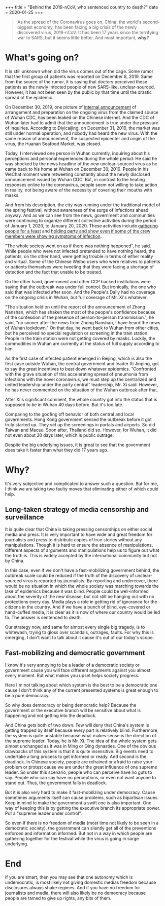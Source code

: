 +++
title = "Behind the 2019-nCoV, who sentenced country to death?"
date = 2020-01-25
+++

> As the spread of the Coronavirus goes on, China, the world's second-biggest economy, has been facing a big crisis of the newly discovered virus, 2019-nCoV. It has been 17 years since the terrifying war to SARS, but it seems little better. And most important, **why?**

# What's going on?

It is still unknown when did the virus comes out of the cage. Some rumor that the first group of patients was reported on December 8, 2019. Same from the source of the rumor, it is saying that doctors perceived these patients as the newly infected people of new SARS-like, unclear-sourced. However, it has not been seen by the public by that time until the drastic spread of the epidemic.

On December 30, 2019, one picture of [internal announcement](https://zh.wikisource.org/zh-hans/%E5%85%B3%E4%BA%8E%E5%81%9A%E5%A5%BD%E4%B8%8D%E6%98%8E%E5%8E%9F%E5%9B%A0%E8%82%BA%E7%82%8E%E6%95%91%E6%B2%BB%E5%B7%A5%E4%BD%9C%E7%9A%84%E7%B4%A7%E6%80%A5%E9%80%9A%E7%9F%A5) of arrangement and preparation on the ongoing virus from the claimed source of Wuhan CDC, has been leaked on the Chinese internet. And the CDC of Wuhan later had to admit that the announcement is true under the pressure of inquiries. According to Diyicaijing, on December 31, 2019, the market was still under normal operation, and nobody had heard the new virus. With the same reason of announcement, the suspected epicenter and origin of the virus, the Huanan Seafood Market, was closed.

Today, I interviewed one person in Wuhan currently, inquiring about his perceptions and personal experiences during the whole period. He said he was shocked by the news headline of the new unclear-sourced virus as he came back to his home at Wuhan on December 30, 2019. People in his WeChat moment were retweeting constantly about the newly disclosed announcement issued by Wuhan CDC. But, in contrast to the heating responses online to the coronavirus, people seem not willing to take action in reality, not being aware of the necessity of covering their mouths with masks.

And from his description, the city was running under the traditional model of the spring festival, without awareness of the surge of infections ahead anyway. And as we can see from the news, government and communities were continuing to organize different collective activities during the period of January 1, 2020, to January 20, 2020. These activities include [gathering people for a feast](https://www.ctdsb.net/html/2020/0122/hubei286964.html) and [holding party and show even if some of the crew members were showing symptoms of infection](https://m.sohu.com/a/368564463_713573).

"The whole society went on as if there was nothing happened", he said. While people who were not infected pretended to have nothing heard, the patients, on the other hand, were getting trouble in terms of either reality and virtual. Some of the Chinese Weibo users who were relatives to patients or patients themselves were tweeting that they were facing a shortage of detection and the fact that unable to be treated.

On the other hand, government and other CCP backed institutions were saying that the outbreak was under full control. But ironically, the one who said that was infected after soon. And the People's Daily had no coverage on the ongoing crisis in Wuhan, but full coverage of Mr. Xi's whatever.

"The situation held on until the report of the announcement of Zhong Nanshan, which has shaken the most of the people's confidence because of the confession of the presence of person-to-person transmission.", he said, "no sooner after the news from Zhong Nanshan, I have heard the news of Wuhan lockdown." On that day, he went back to Wuhan from other cities, but he perceived no special regulation or screening in the train station. People in the train station were not getting covered by masks. Luckily, the commodities in Wuhan are currently at the status of full supply according to him.

As the first case of infected patient emerged in Beijing, which is also the first case outside Wuhan, the central government and leader Xi Jinping, got to say the great incentives to beat down whatever epidemics. "Confronted with the grave situation of this accelerating spread of pneumonia from infections with the novel coronavirus, we must step up the centralized and united leadership under the party central" leadership, Mr. Xi said. However, he has never commented on the situation of the Wuhan outbreak after that.

After Xi's significant comment, the whole country got into the status that is supposed to be in Wuhan 40 days before. But it's too late.

Comparing to the goofing off behavior of both central and local governments. Hong Kong government sensed the outbreak before it got truly started up. They set up the screenings in portals and airports. So did Taiwan and Macau. Soon after, Thailand did so. However, for Wuhan, it did not even about 20 days later, which is public outrage.

Despite the big underlying issues, it is great to see that the government does take it faster than what they did 17 years ago.

# Why?

It's very subjective and complicated to answer such a question. But for me, I think we are taking two faulty moves that eliminating either of which could help.

## Long-taken strategy of media censorship and surveillance

It is quite clear that China is taking pressing censorships on either social media and press. It is very important to have wide and great freedom for journalists and press to distribute copies of true stories without any manipulations. Though it is hard to ensure the absence of manipulations, different aspects of arguments and manipulations help us to figure out what the truth is. This is widely accepted by the international community but not by China.

In this case, even if we don't have a fast-mobilizing government behind, the outbreak scale could be reduced if the truth of the discovery of unclear-sourced virus is reported by journalists. By reporting and undercover, there would be no situation in which the whole society was marching towards the lake of epidemics because it was blind. People could be well-informed about the severity of the new disease, but not still be hanging out with no protections every day. Media plays a role in getting rid of ignorance for the citizens in the country. And if we have a bunch of blind, eye-covered or hand-cuffed media, it is clear as it is now of where our country would be led to. The answer is sentenced to death.

Our strategy now, and same for almost every single big tragedy, is to whitewash, trying to gloss over scandals, outrages, faults. For why this is emerging, I don't want to talk about it cause it's out of our today's scope.

## Fast-mobilizing and democratic government

I know it's very annoying to be a leader of a democratic society or government cause you will face different arguments against you almost every moment. But what makes you upset helps society progress.

Here I'm not talking about which system is the best to be a democratic one cause I don't think any of the current presented systems is great enough to be a pure democracy.

So why does democracy or being democratic help? Because the government or the executive branch will be sensitive about what is happening and not getting into the deadlock.

And China gets both of two down. Few will deny that China's system is getting trapped by itself because every part is relatively blind. Furthermore, the system is quite unstable because what makes sense is the direction of the supreme leader. Today, he is Mr. Xi. The idea of the whole system gets almost unchanged as it was in Ming or Qing dynasties. One of the obvious drawbacks of this system is that it is quite insensitive. Big events need to undertake a long process to get informed or ready. And second is the deadlock. In Chinese society, people are refrained or afraid to raise your problem or protest cause we are under the great influence of one supreme leader. So under this scenario, people who can perceive have no guts to say. People who can say have no perceptions, or even not want anyone to stand out. Thus, the government falls in deadlock.

But it is also very hard to make it fast-mobilizing under democracy. Cause sometimes arguments itself can cause problems, such as bipartisan issues. Keep in mind to make the government a swift one is also important. One way of keeping this is by getting the executive branch its appropriate power. Put a "supreme leader under control".

So even if there is no freedom of media (most time not likely to be seen in a democratic society), the government can silently get all of the preventions enforced and information informed. But not in a way in which people are gathering together for the festival while the virus is going in surge underlying.

# End

If you are smart, then you may see that one autonomy which is undemocratic, is most likely not giving domestic medias freedom because disclosures always shake regimes. And if you have no freedom for journalists and media, there will also likely be no democracy because people are tamed to give up rights, any bits of them.
